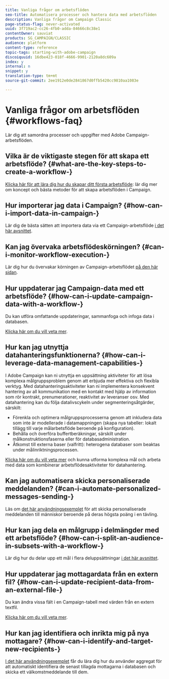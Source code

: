 ```yaml
---
title: Vanliga frågor om arbetsflöden
seo-title: Automatisera processer och hantera data med arbetsflöden
description: Vanliga frågor om Campaign Classic
page-status-flag: never-activated
uuid: 3f719ac2-cc26-4fb0-adda-84666c8c38e1
contentOwner: sauviat
products: SG_CAMPAIGN/CLASSIC
audience: platform
content-type: reference
topic-tags: starting-with-adobe-campaign
discoiquuid: 16dbe423-018f-4666-9901-2120a8dc609a
index: y
internal: n
snippet: y
translation-type: tm+mt
source-git-commit: 2ee1912e0de2841867d0ffb5420cc9810aa1083e

---
```



# Vanliga frågor om arbetsflöden {#workflows-faq}

Lär dig att samordna processer och uppgifter med Adobe Campaign-arbetsflöden.

## Vilka är de viktigaste stegen för att skapa ett arbetsflöde? {#what-are-the-key-steps-to-create-a-workflow-}

[Klicka här för att lära dig hur du skapar ditt första arbetsflöde](../../workflow/using/building-a-workflow.md): lär dig mer om koncept och bästa metoder för att skapa arbetsflöden i Campaign.

## Hur importerar jag data i Campaign? {#how-can-i-import-data-in-campaign-}

Lär dig de bästa sätten att importera data via ett Campaign-arbetsflöde [i det här avsnittet](../../workflow/using/importing-data.md).

## Kan jag övervaka arbetsflödeskörningen? {#can-i-monitor-workflow-execution-}

Lär dig hur du övervakar körningen av Campaign-arbetsflödet [på den här sidan](../../workflow/using/executing-a-workflow.md).

## Hur uppdaterar jag Campaign-data med ett arbetsflöde? {#how-can-i-update-campaign-data-with-a-workflow-}

Du kan utföra omfattande uppdateringar, sammanfoga och infoga data i databasen.

[Klicka här om du vill veta mer](../../workflow/using/update-data.md).

## Hur kan jag utnyttja datahanteringsfunktionerna? {#how-can-i-leverage-data-management-capabilities-}

I Adobe Campaign kan ni utnyttja en uppsättning aktiviteter för att lösa komplexa målgruppsproblem genom att erbjuda mer effektiva och flexibla verktyg. Med datahanteringsaktiviteter kan ni implementera konsekvent hantering av all kommunikation med en kontakt med hjälp av information som rör kontrakt, prenumerationer, reaktivitet av leveranser osv. Med datahantering kan du följa datalivscykeln under segmenteringsåtgärder, särskilt:

* Förenkla och optimera målgruppsprocesserna genom att inkludera data som inte är modellerade i datamappningen (skapa nya tabeller: lokalt tillägg till varje målarbetsflöde beroende på konfiguration).
* Behålla och överföra buffertberäkningar, särskilt under målkonstruktionsfaserna eller för databasadministration.
* Åtkomst till externa baser (valfritt): heterogena databaser som beaktas under målinriktningsprocessen.

[Klicka här om du vill veta mer](../../workflow/using/targeting-data.md#data-management) och kunna utforma komplexa mål och arbeta med data som kombinerar arbetsflödesaktiviteter för datahantering.

## Kan jag automatisera skicka personaliserade meddelanden? {#can-i-automate-personalized-messages-sending-}

Läs om [det här användningsexemplet](../../workflow/using/enriching-data.md) för att skicka personaliserade meddelanden till människor beroende på deras högsta poäng i en tävling.

## Hur kan jag dela en målgrupp i delmängder med ett arbetsflöde? {#how-can-i-split-an-audience-in-subsets-with-a-workflow-}

Lär dig hur du delar upp ett mål i flera deluppsättningar [i det här avsnittet](../../workflow/using/split.md).

## Hur uppdaterar jag mottagardata från en extern fil? {#how-can-i-update-recipient-data-from-an-external-file-}

Du kan ändra vissa fält i en Campaign-tabell med värden från en extern textfil.

[Klicka här om du vill veta mer](../../platform/using/importing-data.md#example--enrich-the-values-with-those-of-an-external-file).

## Hur kan jag identifiera och inrikta mig på nya mottagare? {#how-can-i-identify-and-target-new-recipients-}

[I det här användningsexemplet](../../workflow/using/using-aggregates.md) får du lära dig hur du använder aggregat för att automatiskt identifiera de senast tillagda mottagarna i databasen och skicka ett välkomstmeddelande till dem.
